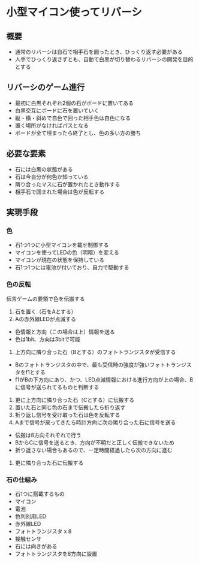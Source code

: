 小型マイコン使ってリバーシ
==========

## 概要
- 通常のリバーシは自石で相手石を囲ったとき、ひっくり返す必要がある
- 人手でひっくり返さずとも、自動で白黒が切り替わるリバーシの開発を目的とする

## リバーシのゲーム進行
- 最初に白黒それぞれ2個の石がボードに置いてある
- 白黒交互にボードに石を置いていく
 - 縦・横・斜めで自色で囲った相手色は自色になる
 - 置く場所がなければパスとなる
- ボードが全て埋まったら終了とし、色の多い方の勝ち

## 必要な要素
- 石には白黒の状態がある
 - 石は今自分が何色か知っている
- 隣り合ったマスに石が置かれたとき動作する
 - 相手石で囲まれた場合は色が反転する

## 実現手段

### 色
- 石1つ1つに小型マイコンを載せ制御する
 - マイコンを使ってLEDの色（明暗）を変える
 - マイコンが現在の状態を保持している
 - 石1つ1つには電池が付いており、自力で駆動する

### 色の反転
伝言ゲームの要領で色を伝搬する

1. 石を置く（石をAとする）
1. Aの赤外線LEDが点滅する
 - 色情報と方向（この場合は上）情報を送る
 - 色は1bit、方向は3bitで可能
1. 上方向に隣り合った石（Bとする）のフォトトランジスタが受信する
 - Bのフォトトランジスタの中で、最も受信時の強度が強いフォトトランジスタをf1とする
 - f1がBの下方向にあり、かつ、LED点滅情報における進行方向が上の場合、Bに信号が送られてるものと判断する
1. 更に上方向に隣り合った石（Cとする）に伝搬する
1. 置いた石と同じ色の石まで伝搬したら折り返す
1. 折り返し信号を受け取った石は色を反転する
1. Aまで信号が戻ってきたら時計方向に次の隣り合った石に信号を送る
 - 伝搬は8方向それぞれで行う
  - BからCに信号を送るとき、方向が不明だと正しく伝搬できないため
 - 折り返さない場合もあるので、一定時間経過したら次の方向に進む
1. 更に隣り合った石に伝搬する

### 石の仕組み
- 石1つに搭載するもの
 - マイコン
 - 電池
 - 色判別用LED
 - 赤外線LED
 - フォトトランジスタ x 8
 - 接触センサ
- 石には向きがある
 - フォトトランジスタを8方向に設置